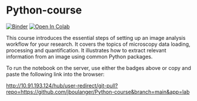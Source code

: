 # Python-course

[![Binder](https://mybinder.org/badge_logo.svg)](https://mybinder.org/v2/gh/jboulanger/Python-course/HEAD)
[![Open In Colab](https://colab.research.google.com/assets/colab-badge.svg)](https://mybinder.org/v2/gh/jboulanger/)

This course introduces the essential steps of setting up an image analysis workflow for your research. It covers the topics of microscopy data loading, processing and quantification. It illustrates how to extract relevant information from an image using common Python packages. 

To run the notebook on the server, use either the badges above or copy and paste the following link into the browser: 

http://10.91.193.124/hub/user-redirect/git-pull?repo=https://github.com/jboulanger/Python-course&branch=main&app=lab

